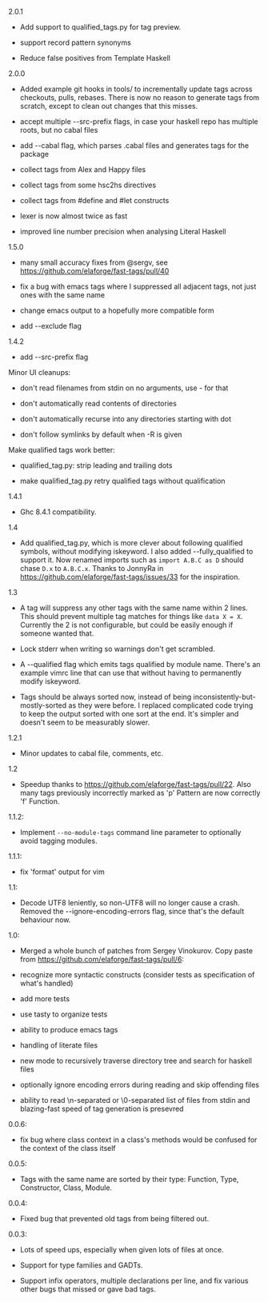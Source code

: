 2.0.1

* Add support to qualified_tags.py for tag preview.

* support record pattern synonyms

* Reduce false positives from Template Haskell

2.0.0

* Added example git hooks in tools/ to incrementally update tags across
checkouts, pulls, rebases.  There is now no reason to generate tags from
scratch, except to clean out changes that this misses.

* accept multiple --src-prefix flags, in case your haskell repo has multiple
roots, but no cabal files

* add --cabal flag, which parses .cabal files and generates tags for the package

* collect tags from Alex and Happy files

* collect tags from some hsc2hs directives

* collect tags from #define and #let constructs

* lexer is now almost twice as fast

* improved line number precision when analysing Literal Haskell

1.5.0

* many small accuracy fixes from @sergv, see
<https://github.com/elaforge/fast-tags/pull/40>

* fix a bug with emacs tags where I suppressed all adjacent tags,
not just ones with the same name

* change emacs output to a hopefully more compatible form

* add --exclude flag

1.4.2

* add --src-prefix flag

Minor UI cleanups:

* don't read filenames from stdin on no arguments, use - for that

* don't automatically read contents of directories

* don't automatically recurse into any directories starting with dot

* don't follow symlinks by default when -R is given

Make qualified tags work better:

* qualified_tag.py: strip leading and trailing dots

* make qualified_tag.py retry qualified tags without qualification

1.4.1

* Ghc 8.4.1 compatibility.

1.4

* Add qualified_tag.py, which is more clever about following qualified symbols,
without modifying iskeyword.  I also added --fully_qualified to support it.
Now renamed imports such as `import A.B.C as D` should chase `D.x` to
`A.B.C.x`.  Thanks to JonnyRa in https://github.com/elaforge/fast-tags/issues/33
for the inspiration.

1.3

* A tag will suppress any other tags with the same name within 2 lines.
This should prevent multiple tag matches for things like `data X = X`.
Currently the 2 is not configurable, but could be easily enough if someone
wanted that.

* Lock stderr when writing so warnings don't get scrambled.

* A --qualified flag which emits tags qualified by module name.  There's an
example vimrc line that can use that without having to permanently modify
iskeyword.

* Tags should be always sorted now, instead of being
inconsistently-but-mostly-sorted as they were before.  I replaced
complicated code trying to keep the output sorted with one sort at the end.
It's simpler and doesn't seem to be measurably slower.

1.2.1

* Minor updates to cabal file, comments, etc.

1.2

* Speedup thanks to <https://github.com/elaforge/fast-tags/pull/22>.
Also many tags previously incorrectly marked as 'p' Pattern are now
correctly 'f' Function.

1.1.2:

* Implement `--no-module-tags` command line parameter to optionally avoid
tagging modules.

1.1.1:

* fix 'format' output for vim

1.1:

* Decode UTF8 leniently, so non-UTF8 will no longer cause a crash.  Removed
the --ignore-encoding-errors flag, since that's the default behaviour now.

1.0:

* Merged a whole bunch of patches from Sergey Vinokurov.  Copy paste from
<https://github.com/elaforge/fast-tags/pull/6>:

* recognize more syntactic constructs (consider tests as specification of
what's handled)

* add more tests

* use tasty to organize tests

* ability to produce emacs tags

* handling of literate files

* new mode to recursively traverse directory tree and search for haskell files

* optionally ignore encoding errors during reading and skip offending files

* ability to read \n-separated or \0-separated list of files from stdin
and blazing-fast speed of tag generation is presevred

0.0.6:

* fix bug where class context in a class's methods would be confused for the
context of the class itself

0.0.5:

* Tags with the same name are sorted by their type: Function, Type,
Constructor, Class, Module.

0.0.4:

* Fixed bug that prevented old tags from being filtered out.

0.0.3:

* Lots of speed ups, especially when given lots of files at once.

* Support for type families and GADTs.

* Support infix operators, multiple declarations per line, and fix various
other bugs that missed or gave bad tags.
